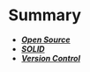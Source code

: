 # Summary

- [***Open Source***](Open_Source/Summary.md)
- [***SOLID***](SOLID/Summary.md)
- [***Version Control***](Version_Control/Summary.md)
